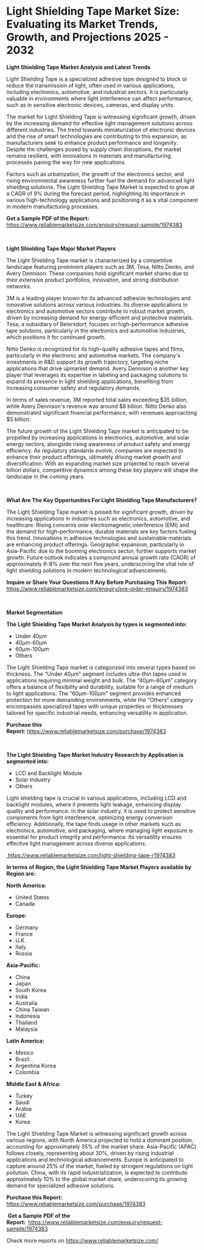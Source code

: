 <p><h1>Light Shielding Tape Market Size: Evaluating its Market Trends, Growth, and Projections 2025 - 2032</h1></p><p><strong>Light Shielding Tape Market Analysis and Latest Trends</strong></p>
<p><p>Light Shielding Tape is a specialized adhesive tape designed to block or reduce the transmission of light, often used in various applications, including electronics, automotive, and industrial sectors. It is particularly valuable in environments where light interference can affect performance, such as in sensitive electronic devices, cameras, and display units. </p><p>The market for Light Shielding Tape is witnessing significant growth, driven by the increasing demand for effective light management solutions across different industries. The trend towards miniaturization of electronic devices and the rise of smart technologies are contributing to this expansion, as manufacturers seek to enhance product performance and longevity. Despite the challenges posed by supply chain disruptions, the market remains resilient, with innovations in materials and manufacturing processes paving the way for new applications.</p><p>Factors such as urbanization, the growth of the electronics sector, and rising environmental awareness further fuel the demand for advanced light shielding solutions. The Light Shielding Tape Market is expected to grow at a CAGR of 9% during the forecast period, highlighting its importance in various high-technology applications and positioning it as a vital component in modern manufacturing processes.</p></p>
<p><strong>Get a Sample PDF of the Report:&nbsp;</strong> <a href="https://www.reliablemarketsize.com/enquiry/request-sample/1974383?utm_campaign=1943&utm_medium=2&utm_source=Github&utm_content=ia&utm_term=28022025&utm_id=light-shielding-tape">https://www.reliablemarketsize.com/enquiry/request-sample/1974383</a></p>
<p>&nbsp;</p>
<p><strong>Light Shielding Tape Major Market Players</strong></p>
<p><p>The Light Shielding Tape market is characterized by a competitive landscape featuring prominent players such as 3M, Tesa, Nitto Denko, and Avery Dennison. These companies hold significant market shares due to their extensive product portfolios, innovation, and strong distribution networks.</p><p>3M is a leading player known for its advanced adhesive technologies and innovative solutions across various industries. Its diverse applications in electronics and automotive sectors contribute to robust market growth, driven by increasing demand for energy-efficient and protective materials. Tesa, a subsidiary of Beiersdorf, focuses on high-performance adhesive tape solutions, particularly in the electronics and automotive industries, which positions it for continued growth.</p><p>Nitto Denko is recognized for its high-quality adhesive tapes and films, particularly in the electronic and automotive markets. The company's investments in R&D support its growth trajectory, targeting niche applications that drive upmarket demand. Avery Dennison is another key player that leverages its expertise in labeling and packaging solutions to expand its presence in light shielding applications, benefiting from increasing consumer safety and regulatory demands.</p><p>In terms of sales revenue, 3M reported total sales exceeding $35 billion, while Avery Dennison's revenue was around $8 billion. Nitto Denko also demonstrated significant financial performance, with revenues approaching $5 billion.</p><p>The future growth of the Light Shielding Tape market is anticipated to be propelled by increasing applications in electronics, automotive, and solar energy sectors, alongside rising awareness of product safety and energy efficiency. As regulatory standards evolve, companies are expected to enhance their product offerings, ultimately driving market growth and diversification. With an expanding market size projected to reach several billion dollars, competitive dynamics among these key players will shape the landscape in the coming years.</p></p>
<p>&nbsp;</p>
<p><strong>What Are The Key Opportunities For Light Shielding Tape Manufacturers?</strong></p>
<p><p>The Light Shielding Tape market is poised for significant growth, driven by increasing applications in industries such as electronics, automotive, and healthcare. Rising concerns over electromagnetic interference (EMI) and the demand for high-performance, durable materials are key factors fueling this trend. Innovations in adhesive technologies and sustainable materials are enhancing product offerings. Geographic expansion, particularly in Asia-Pacific due to the booming electronics sector, further supports market growth. Future outlook indicates a compound annual growth rate (CAGR) of approximately 6-8% over the next five years, underscoring the vital role of light shielding solutions in modern technological advancements.</p></p>
<p><strong>Inquire or Share Your Questions If Any Before Purchasing This Report:</strong> <a href="https://www.reliablemarketsize.com/enquiry/pre-order-enquiry/1974383?utm_campaign=1943&utm_medium=2&utm_source=Github&utm_content=ia&utm_term=28022025&utm_id=light-shielding-tape">https://www.reliablemarketsize.com/enquiry/pre-order-enquiry/1974383</a></p>
<p>&nbsp;</p>
<p><strong>Market Segmentation</strong></p>
<p><strong>The Light Shielding Tape Market Analysis by types is segmented into:</strong></p>
<p><ul><li>Under 40μm</li><li>40μm-60μm</li><li>60μm-100μm</li><li>Others</li></ul></p>
<p><p>The Light Shielding Tape market is categorized into several types based on thickness. The “Under 40μm” segment includes ultra-thin tapes used in applications requiring minimal weight and bulk. The “40μm-60μm” category offers a balance of flexibility and durability, suitable for a range of medium to light applications. The “60μm-100μm” segment provides enhanced protection for more demanding environments, while the “Others” category encompasses specialized tapes with unique properties or thicknesses tailored for specific industrial needs, enhancing versatility in application.</p></p>
<p><strong>Purchase this Report:&nbsp;</strong><a href="https://www.reliablemarketsize.com/purchase/1974383?utm_campaign=1943&utm_medium=2&utm_source=Github&utm_content=ia&utm_term=28022025&utm_id=light-shielding-tape">https://www.reliablemarketsize.com/purchase/1974383</a></p>
<p>&nbsp;</p>
<p><strong>The Light Shielding Tape Market Industry Research by Application is segmented into:</strong></p>
<p><ul><li>LCD and Backlight Module</li><li>Solar Industry</li><li>Others</li></ul></p>
<p><p>Light shielding tape is crucial in various applications, including LCD and backlight modules, where it prevents light leakage, enhancing display quality and performance. In the solar industry, it is used to protect sensitive components from light interference, optimizing energy conversion efficiency. Additionally, the tape finds usage in other markets such as electronics, automotive, and packaging, where managing light exposure is essential for product integrity and performance. Its versatility ensures effective light management across diverse applications.</p></p>
<p><a href="https://www.reliablemarketsize.com/light-shielding-tape-r1974383?utm_campaign=1943&utm_medium=2&utm_source=Github&utm_content=ia&utm_term=28022025&utm_id=light-shielding-tape">&nbsp;https://www.reliablemarketsize.com/light-shielding-tape-r1974383</a></p>
<p><strong>In terms of Region, the Light Shielding Tape Market Players available by Region are:</strong></p>
<p>
    <p> <strong> North America: </strong>
        <ul>
            <li>United States</li>
            <li>Canada</li>
        </ul>
        </p> 
    <p> <strong> Europe: </strong>
        <ul>
            <li>Germany</li>
            <li>France</li>
            <li>U.K.</li>
            <li>Italy</li>
            <li>Russia</li>
        </ul>
        </p> 
    <p> <strong> Asia-Pacific: </strong>
        <ul>
            <li>China</li>
            <li>Japan</li>
            <li>South Korea</li>
            <li>India</li>
            <li>Australia</li>
            <li>China Taiwan</li>
            <li>Indonesia</li>
            <li>Thailand</li>
            <li>Malaysia</li>
        </ul>
        </p> 
    <p> <strong> Latin America: </strong>
        <ul>
            <li>Mexico</li>
            <li>Brazil</li>
            <li>Argentina Korea</li>
            <li>Colombia</li>
        </ul>
        </p> 
    <p> <strong> Middle East & Africa: </strong>
        <ul>
            <li>Turkey</li>
            <li>Saudi</li>
            <li>Arabia</li>
            <li>UAE</li>
            <li>Korea</li>
        </ul>
    </p>
    </p>
<p><p>The Light Shielding Tape Market is witnessing significant growth across various regions, with North America projected to hold a dominant position, accounting for approximately 35% of the market share. Asia-Pacific (APAC) follows closely, representing about 30%, driven by rising industrial applications and technological advancements. Europe is anticipated to capture around 25% of the market, fueled by stringent regulations on light pollution. China, with its rapid industrialization, is expected to contribute approximately 10% to the global market share, underscoring its growing demand for specialized adhesive solutions.</p></p>
<p><strong>Purchase this Report: </strong><a href="https://www.reliablemarketsize.com/purchase/1974383?utm_campaign=1943&utm_medium=2&utm_source=Github&utm_content=ia&utm_term=28022025&utm_id=light-shielding-tape">https://www.reliablemarketsize.com/purchase/1974383</a></p>
<p>&nbsp;<strong>Get a Sample PDF of the Report:&nbsp;&nbsp;</strong><a href="https://www.reliablemarketsize.com/enquiry/request-sample/1974383?utm_campaign=1943&utm_medium=2&utm_source=Github&utm_content=ia&utm_term=28022025&utm_id=light-shielding-tape">https://www.reliablemarketsize.com/enquiry/request-sample/1974383</a></p>
<p><strong></strong></p>
<p>Check more reports on <a href="https://www.reliablemarketsize.com/?utm_campaign=1943&utm_medium=2&utm_source=Github&utm_content=ia&utm_term=28022025&utm_id=light-shielding-tape">https://www.reliablemarketsize.com/</a></p>